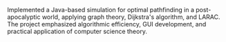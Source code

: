 Implemented a Java-based simulation for optimal pathfinding in a post-apocalyptic world, applying graph theory, Dijkstra's algorithm, and LARAC. The project emphasized algorithmic efficiency, GUI development, and practical application of computer science theory.
